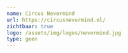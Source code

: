 ```yaml
---
name: Circus Nevermind
url: https://circusnevermind.nl/
zichtbaar: true
logo: /assets/img/logos/nevermind.jpg
type: geen
---
```

